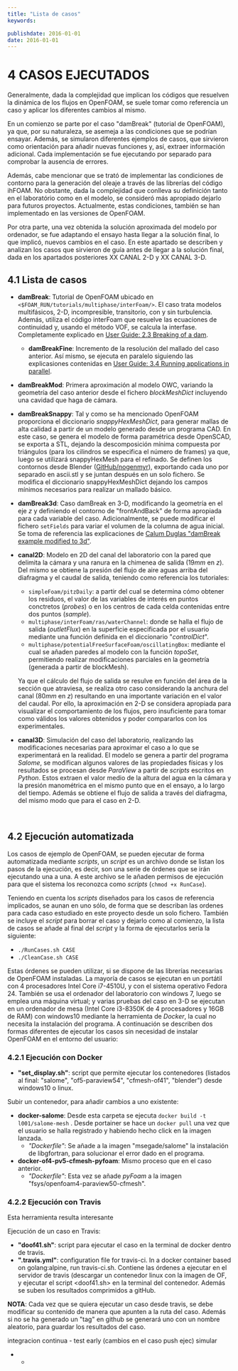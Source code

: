 ```yaml
---
title: "Lista de casos"
keywords: 

publishdate: 2016-01-01
date: 2016-01-01
---
```


# 4 CASOS EJECUTADOS

Generalmente, dada la complejidad que implican los códigos que resuelven la dinámica de los flujos en OpenFOAM, se suele tomar como referencia un caso y aplicar los diferentes cambios al mismo.

En un comienzo se parte por el caso "damBreak" (tutorial de OpenFOAM), ya que, por su naturaleza, se asemeja a las condiciones que se podrían ensayar. Además, se simularon diferentes ejemplos de casos, que sirvieron como orientación para añadir nuevas funciones y, así, extraer información adicional. Cada implementación se fue ejecutando por separado para comprobar la ausencia de errores.

Además, cabe mencionar que se trató de implementar las condiciones de contorno para la generación del oleaje a través de las librerías del código ihFOAM. No obstante, dada la complejidad que conlleva su definición tanto en el laboratório como en el modelo, se consideró más apropiado dejarlo para futuros proyectos. Actualmente, estas condiciones, también se han implementado en las versiones de OpenFOAM.  

Por otra parte, una vez obtenida la solución aproximada del modelo por ordenador, se fue adaptando el ensayo hasta llegar a la solución final, lo que implicó, nuevos cambios en el caso. En este apartado se describen y analizan los casos que sirvieron de guía antes de llegar a la solución final, dada en los apartados posteriores XX CANAL 2-D y XX CANAL 3-D.



## 4.1 Lista de casos 

- **damBreak**: Tutorial de OpenFOAM ubicado en `<$FOAM_RUN/tutorials/multiphase/interFoam/>`. El caso trata modelos multifásicos, 2-D, incompresible, transitorio, con y sin turbulencia. Además, utiliza el código interFoam que resuelve las ecuaciones de continuidad y, usando el método VOF, se calcula la interfase. Completamente explicado en [User Guide: 2.3 Breaking of a dam](http://cfd.direct/openfoam/user-guide/dambreak/).


  -  **damBreakFine**: Incremento de la resolución del mallado del caso anterior. Así mismo, se ejecuta en paralelo siguiendo las explicasiones contenidas en  [User Guide: 3.4 Running applications in parallel](http://cfd.direct/openfoam/user-guide/running-applications-parallel). 


 - **damBreakMod**: Primera aproximación al modelo OWC, variando la geometría del caso anterior desde el fichero *blockMeshDict* incluyendo una cavidad que haga de cámara. 

 - **damBreakSnappy**: Tal y como se ha mencionado OpenFOAM proporciona el diccionario *snappyHexMeshDict*, para generar mallas de alta calidad a partir de un modelo generado desde un programa CAD. En este caso, se genera el modelo de forma paramétrica desde OpenSCAD, se exporta a STL, dejando la descomposición mínima compuesta por triángulos (para los cilindros se especifica el número de frames) ya que, luego se utilizará snappyHexMesh para el refinado. Se definen los contornos desde Blender ([GitHub/nogenmyr](https://github.com/nogenmyr/swiftBlock)), exportando cada uno por separado en ascii.stl y se juntan después en un solo fichero. Se modifica el diccionario snappyHexMeshDict dejando los campos mínimos necesarios para realizar un mallado básico.

 - **damBreak3d**: Caso damBreak en 3-D, modificando la geometría en el eje *z* y definiendo el contorno de "frontAndBack" de forma apropiada para cada variable del caso. Adicionalmente, se puede modificar el fichero `setFields` para variar el volumen de la columna de agua inicial. Se toma de referencia las explicaciones de [Calum Duglas "damBreak example modified to 3d"](http://www.calumdouglas.ch/openfoam-example-3d-dambreak/).

- **canal2D**: Modelo en 2D del canal del laboratorio con la pared que delimita la cámara y una ranura en la chimenea de salida ($19 mm$ en *z*). Del mismo se obtiene la presión del flujo de aire aguas arriba del diafragma y el caudal de salida, teniendo como referencia los tutoriales:

  -  `simpleFoam/pitzDaily`: a partir del cual se determina cómo obtener los residuos, el valor de las variables de interés en puntos conctretos (*probes*) o en los centros de cada celda contenidas entre dos puntos (*sample*).
  -  `multiphase/interFoam/ras/waterChannel`: donde se halla el flujo de salida (*outletFlux*) en la superficie especificada por el usuario mediante una función definida en el diccionario "*controlDict*".
  -  `multiphase/potentialFreeSurfaceFoam/oscillatingBox`: mediante el cual se añaden paredes al modelo con la función *topoSet*, permitiendo realizar modificaciones parciales en la geometría (generada a partir de blockMesh).

  Ya que el cálculo del flujo de salida se resulve en función del área de la sección que atraviesa, se realiza otro caso considerando la anchura del canal ($80 mm$ en *z*) resultando en una importante variación en el valor del caudal. Por ello, la aproximación en 2-D se considera apropiada para visualizar el comportamiento de los flujos, pero insuficiente para tomar como válidos los valores obtenidos y poder compararlos con los experimentales.   

- **canal3D**: Simulación del caso del laboratorio, realizando las modificaciones necesarias para aproximar el caso a lo que se experimentará en la realidad. El modelo se genera a partir del programa *Salome*, se modifican algunos valores de las propiedades físicas y los resultados se procesan desde *ParaView* a partir de *scripts* escritos en *Python*. Estos extraen el valor medio de la altura del agua en la cámara y la presión manométrica en el mismo punto que en el ensayo, a lo largo del tiempo. Además se obtiene el flujo de salida a través del diafragma, del mismo modo que para el caso en 2-D.

  ​


## 4.2 Ejecución automatizada

Los casos de ejemplo de OpenFOAM, se pueden ejecutar de forma automatizada mediante *scripts*, un *script* es un archivo donde se listan los pasos de la ejecución, es decir, son una serie de órdenes que se irán ejecutando una a una. A este archivo se le añaden permisos de ejecución para que el sistema los reconozca como *scripts* (`chmod +x RunCase`). 

Teniendo en cuenta los *scripts* diseñados para los casos de referencia implicados, se aunan en uno sólo, de forma que se describan las ordenes para cada caso estudiado en este proyecto desde un solo fichero. También se incluye el *script* para borrar el caso y dejarlo como al comienzo, la lista de casos se añade al final del *script* y la forma de ejecutarlos sería la siguiente:

-  `./RunCases.sh CASE`
- `./CleanCase.sh CASE`

Estas órdenes se pueden utilizar, si se dispone de las librerías necesarias de OpenFOAM instaladas. La mayoría de casos se ejecutan en un portátil con 4 procesadores Intel Core i7-4510U, y con el sistema operativo Fedora 24. También se usa el ordenador del laboratorio con windows 7, luego se emplea una máquina virtual; y varias pruebas del caso en 3-D se ejecutan en un ordenador de mesa (Intel Core i3-8350K de 4 procesadores y 16GB de RAM) con windows10 mediante la herramienta de *Docker*, la cual no necesita la instalación del programa. A continuación se describen dos formas diferentes de ejecutar los casos sin necesidad de instalar OpenFOAM en el entorno del usuario:



### 4.2.1 Ejecución con Docker

- **"set_display.sh"**:  script que permite ejecutar los contenedores (listados al final: "salome", "of5-paraview54", "cfmesh-of41", "blender") desde windows10 o linux. 

Subir un contenedor, para añadir cambios a uno existente:

- **docker-salome**: Desde esta carpeta se ejecuta `docker build -t l001/salome-mesh` . Desde portainer se hace un `docker pull` una vez que el usuario se halla registrado y habiendo hecho click en la imagen lanzada.
  - *"Dockerfile"*: Se añade a la imagen "msegade/salome" la instalación de libgfortran, para solucionar el error dado en el programa. 
- **docker-of4-pv5-cfmesh-pyfoam**: Mismo proceso que en el caso anterior.
  - *"Dockerfile"*: Esta vez se añade *pyFoam* a la imagen "fsys/openfoam4-paraview50-cfmesh".



### 4.2.2 Ejecución con Travis

Esta herramienta resulta interesante 

Ejecución de un caso en Travis:

- **"doof41.sh"**: script para ejecutar el caso en la terminal de docker dentro de travis. 
- **".travis.yml"**: configuration file for travis-ci. In a docker container based on golang:alpine, run travis-ci.sh. Contiene las órdenes a ejecutar en el servidor de travis (descargar un contenedor linux con la imagen de OF, y ejecutar el script <doof41.sh> en la terminal del contenedor. Además se suben los resultados comprimidos a gitHub.

**NOTA**: Cada vez que se quiera ejecutar un caso desde travis, se debe modificar su contenido de manera que apunten a la ruta del caso. Además si no se ha generado un "tag" en github se generará uno con un nombre aleatorio, para guardar los resultados del caso.

integracion continua - test early (cambios en el caso push ejec) simular 

- - ​